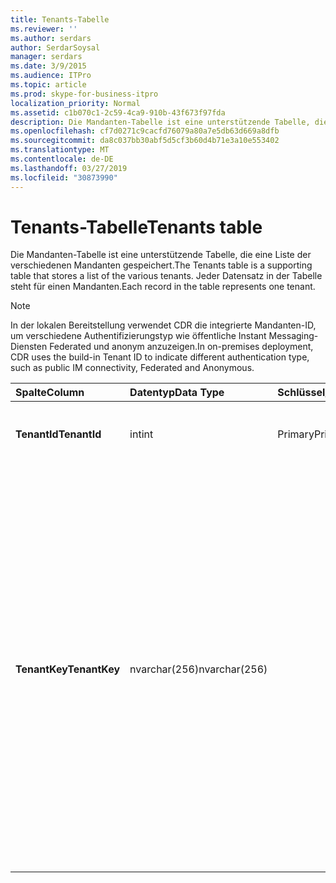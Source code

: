 ```yaml
---
title: Tenants-Tabelle
ms.reviewer: ''
ms.author: serdars
author: SerdarSoysal
manager: serdars
ms.date: 3/9/2015
ms.audience: ITPro
ms.topic: article
ms.prod: skype-for-business-itpro
localization_priority: Normal
ms.assetid: c1b070c1-2c59-4ca9-910b-43f673f97fda
description: Die Mandanten-Tabelle ist eine unterstützende Tabelle, die eine Liste der verschiedenen Mandanten gespeichert. Jeder Datensatz in der Tabelle steht für einen Mandanten.
ms.openlocfilehash: cf7d0271c9cacfd76079a80a7e5db63d669a8dfb
ms.sourcegitcommit: da8c037bb30abf5d5cf3b60d4b71e3a10e553402
ms.translationtype: MT
ms.contentlocale: de-DE
ms.lasthandoff: 03/27/2019
ms.locfileid: "30873990"
---
```

# <a name="tenants-table"></a><span data-ttu-id="2f0d4-104">Tenants-Tabelle</span><span class="sxs-lookup"><span data-stu-id="2f0d4-104">Tenants table</span></span>
 
<span data-ttu-id="2f0d4-105">Die Mandanten-Tabelle ist eine unterstützende Tabelle, die eine Liste der verschiedenen Mandanten gespeichert.</span><span class="sxs-lookup"><span data-stu-id="2f0d4-105">The Tenants table is a supporting table that stores a list of the various tenants.</span></span> <span data-ttu-id="2f0d4-106">Jeder Datensatz in der Tabelle steht für einen Mandanten.</span><span class="sxs-lookup"><span data-stu-id="2f0d4-106">Each record in the table represents one tenant.</span></span>
  
> [!NOTE]
> <span data-ttu-id="2f0d4-107">In der lokalen Bereitstellung verwendet CDR die integrierte Mandanten-ID, um verschiedene Authentifizierungstyp wie öffentliche Instant Messaging-Diensten Federated und anonym anzuzeigen.</span><span class="sxs-lookup"><span data-stu-id="2f0d4-107">In on-premises deployment, CDR uses the build-in Tenant ID to indicate different authentication type, such as public IM connectivity, Federated and Anonymous.</span></span> 
  
|<span data-ttu-id="2f0d4-108">**Spalte**</span><span class="sxs-lookup"><span data-stu-id="2f0d4-108">**Column**</span></span>|<span data-ttu-id="2f0d4-109">**Datentyp**</span><span class="sxs-lookup"><span data-stu-id="2f0d4-109">**Data Type**</span></span>|<span data-ttu-id="2f0d4-110">**Schlüssel/Index**</span><span class="sxs-lookup"><span data-stu-id="2f0d4-110">**Key/Index**</span></span>|<span data-ttu-id="2f0d4-111">**Details**</span><span class="sxs-lookup"><span data-stu-id="2f0d4-111">**Details**</span></span>|
|:-----|:-----|:-----|:-----|
|<span data-ttu-id="2f0d4-112">**TenantId**</span><span class="sxs-lookup"><span data-stu-id="2f0d4-112">**TenantId**</span></span> <br/> |<span data-ttu-id="2f0d4-113">int</span><span class="sxs-lookup"><span data-stu-id="2f0d4-113">int</span></span>  <br/> |<span data-ttu-id="2f0d4-114">Primary</span><span class="sxs-lookup"><span data-stu-id="2f0d4-114">Primary</span></span>  <br/> |<span data-ttu-id="2f0d4-115">Eindeutige Zahl, die diese Mandanten-ID identifiziert</span><span class="sxs-lookup"><span data-stu-id="2f0d4-115">Unique number identifying this Tenant ID.</span></span>  <br/> |
|<span data-ttu-id="2f0d4-116">**TenantKey**</span><span class="sxs-lookup"><span data-stu-id="2f0d4-116">**TenantKey**</span></span> <br/> |<span data-ttu-id="2f0d4-117">nvarchar(256)</span><span class="sxs-lookup"><span data-stu-id="2f0d4-117">nvarchar(256)</span></span>  <br/> || <span data-ttu-id="2f0d4-118">Zulässige Werte:</span><span class="sxs-lookup"><span data-stu-id="2f0d4-118">Allowed values:</span></span> <br/>  <span data-ttu-id="2f0d4-119">00000000-0000-0000-0000-000000000000-Enterprise</span><span class="sxs-lookup"><span data-stu-id="2f0d4-119">00000000-0000-0000-0000-000000000000 - Enterprise</span></span> <br/>  <span data-ttu-id="2f0d4-120">00000000-0000-0000-0000-000000000001-Verbund</span><span class="sxs-lookup"><span data-stu-id="2f0d4-120">00000000-0000-0000-0000-000000000001 - Federated</span></span> <br/>  <span data-ttu-id="2f0d4-121">00000000-0000-0000-0000-000000000002 - anonyme</span><span class="sxs-lookup"><span data-stu-id="2f0d4-121">00000000-0000-0000-0000-000000000002 - Anonymous</span></span> <br/>  <span data-ttu-id="2f0d4-122">00000000-0000-0000-0000-000000000003-öffentliche Instant Messaging-Diensten</span><span class="sxs-lookup"><span data-stu-id="2f0d4-122">00000000-0000-0000-0000-000000000003 - Public IM connectivity</span></span> <br/> |
   

